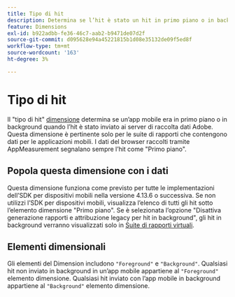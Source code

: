 ```yaml
---
title: Tipo di hit
description: Determina se l’hit è stato un hit in primo piano o in background.
feature: Dimensions
exl-id: b922adbb-fe36-46c7-aab2-b9471de07d2f
source-git-commit: d095628e94a45221815b1d08e35132de09f5ed8f
workflow-type: tm+mt
source-wordcount: '163'
ht-degree: 3%

---
```


# Tipo di hit

Il &quot;tipo di hit&quot; [dimensione](overview.md) determina se un’app mobile era in primo piano o in background quando l’hit è stato inviato ai server di raccolta dati Adobe. Questa dimensione è pertinente solo per le suite di rapporti che contengono dati per le applicazioni mobili. I dati del browser raccolti tramite AppMeasurement segnalano sempre l’hit come &quot;Primo piano&quot;.

## Popola questa dimensione con i dati

Questa dimensione funziona come previsto per tutte le implementazioni dell’SDK per dispositivi mobili nella versione 4.13.6 o successiva. Se non utilizzi l’SDK per dispositivi mobili, visualizza l’elenco di tutti gli hit sotto l’elemento dimensione &quot;Primo piano&quot;. Se è selezionata l’opzione &quot;Disattiva generazione rapporti e attribuzione legacy per hit in background&quot;, gli hit in background verranno visualizzati solo in [Suite di rapporti virtuali](../vrs/vrs-mobile-visit-processing.md).

## Elementi dimensionali

Gli elementi del Dimension includono `"Foreground"` e `"Background"`. Qualsiasi hit non inviato in background in un’app mobile appartiene al `"Foreground"` elemento dimensione. Qualsiasi hit inviato con l’app mobile in background appartiene al `"Background"` elemento dimensione.
